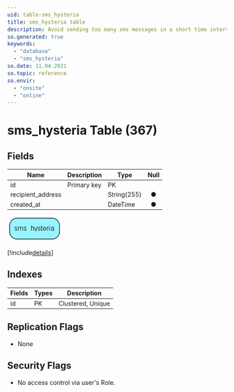```yaml
---
uid: table-sms_hysteria
title: sms_hysteria table
description: Avoid sending too many sms messages in a short time interval to one person
so.generated: true
keywords:
  - "database"
  - "sms_hysteria"
so.date: 11.04.2021
so.topic: reference
so.envir:
  - "onsite"
  - "online"
---
```


# sms\_hysteria Table (367)

## Fields

| Name | Description | Type | Null |
|------|-------------|------|:----:|
|id|Primary key|PK| |
|recipient\_address||String(255)|&#x25CF;|
|created\_at||DateTime|&#x25CF;|


![sms_hysteria table relationship diagram](./media/sms_hysteria.png)

[!include[details](./includes/sms-hysteria.md)]

## Indexes

| Fields | Types | Description |
|--------|-------|-------------|
|id |PK |Clustered, Unique |

## Replication Flags

* None

## Security Flags

* No access control via user's Role.

